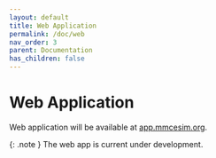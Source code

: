 ```yaml
---
layout: default
title: Web Application
permalink: /doc/web
nav_order: 3
parent: Documentation
has_children: false
---
```


# Web Application

Web application will be available at [app.mmcesim.org](https://app.mmcesim.org).

{: .note }
The web app is current under development.
